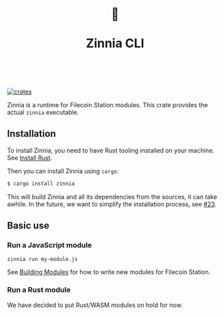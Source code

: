<h1 align="center">
	<br>
	 🌼
	<br>
	<br>
	Zinnia CLI
	<br>
	<br>
	<br>
</h1>

[![crates](https://img.shields.io/crates/v/zinnia.svg)](https://crates.io/crates/zinnia)

Zinnia is a runtime for Filecoin Station modules. This crate provides the actual
`zinnia` executable.

## Installation

To install Zinnia, you need to have Rust tooling installed on your machine. See
[Install Rust](https://www.rust-lang.org/tools/install).

Then you can install Zinnia using `cargo`:

```sh
$ cargo install zinnia
```

This will build Zinnia and all its dependencies from the sources, it can take
awhile. In the future, we want to simplify the installation process, see
[#23](https://github.com/filecoin-station/zinnia/issues/23).

## Basic use

### Run a JavaScript module

```
zinnia run my-module.js
```

See [Building Modules](./docs/building-modules.md) for how to write new modules
for Filecoin Station.

### Run a Rust module

We have decided to put Rust/WASM modules on hold for now.
